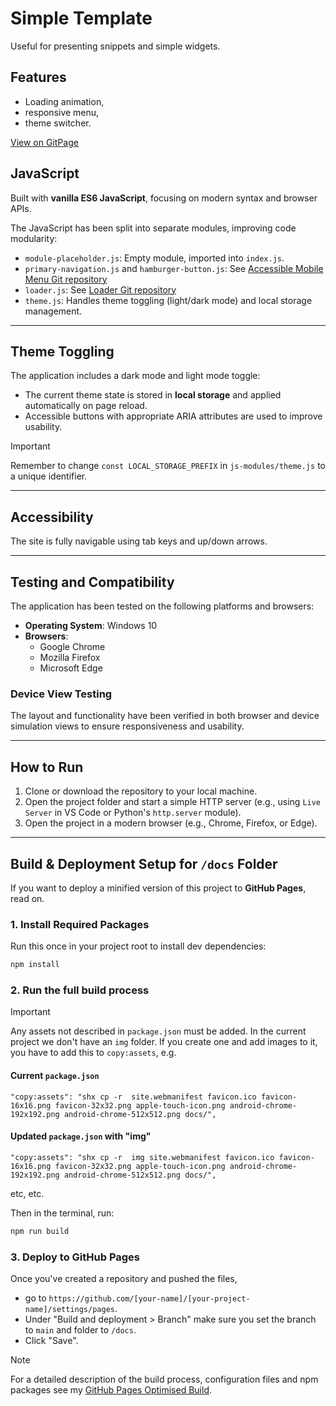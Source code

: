 # Simple Template

Useful for presenting snippets and simple widgets.

## Features

- Loading animation,
- responsive menu,
- theme switcher.

[View on GitPage](https://chrisnajman.github.io/simple-template)

## JavaScript

Built with **vanilla ES6 JavaScript**, focusing on modern syntax and browser APIs.

The JavaScript has been split into separate modules, improving code modularity:

- `module-placeholder.js`: Empty module, imported into `index.js`.
- `primary-navigation.js` and `hamburger-button.js`: See [Accessible Mobile Menu Git repository](https://github.com/chrisnajman/accessible-mobile-menu)
- `loader.js`: See [Loader Git repository](https://github.com/chrisnajman/loader)
- `theme.js`: Handles theme toggling (light/dark mode) and local storage management.

---

## Theme Toggling

The application includes a dark mode and light mode toggle:

- The current theme state is stored in **local storage** and applied automatically on page reload.
- Accessible buttons with appropriate ARIA attributes are used to improve usability.

> [!IMPORTANT]
> Remember to change `const LOCAL_STORAGE_PREFIX` in `js-modules/theme.js` to a unique identifier.

---

## Accessibility

The site is fully navigable using tab keys and up/down arrows.

---

## Testing and Compatibility

The application has been tested on the following platforms and browsers:

- **Operating System**: Windows 10
- **Browsers**:
  - Google Chrome
  - Mozilla Firefox
  - Microsoft Edge

### Device View Testing

The layout and functionality have been verified in both browser and device simulation views to ensure responsiveness and usability.

---

## How to Run

1. Clone or download the repository to your local machine.
2. Open the project folder and start a simple HTTP server (e.g., using `Live Server` in VS Code or Python's `http.server` module).
3. Open the project in a modern browser (e.g., Chrome, Firefox, or Edge).

---

## Build & Deployment Setup for `/docs` Folder

If you want to deploy a minified version of this project to **GitHub Pages**, read on.

### 1. Install Required Packages

Run this once in your project root to install dev dependencies:

```bash
npm install
```

### 2. Run the full build process

> [!IMPORTANT]
> Any assets not described in `package.json` must be added. In the current project we don't have an `img` folder. If you create one and add images to it, you have to add this to `copy:assets`, e.g.

#### Current `package.json`

```
"copy:assets": "shx cp -r  site.webmanifest favicon.ico favicon-16x16.png favicon-32x32.png apple-touch-icon.png android-chrome-192x192.png android-chrome-512x512.png docs/",
```

#### Updated `package.json` with "img"

```
"copy:assets": "shx cp -r  img site.webmanifest favicon.ico favicon-16x16.png favicon-32x32.png apple-touch-icon.png android-chrome-192x192.png android-chrome-512x512.png docs/",
```

etc, etc.

Then in the terminal, run:

```bash
npm run build
```

### 3. Deploy to GitHub Pages

Once you've created a repository and pushed the files,

- go to `https://github.com/[your-name]/[your-project-name]/settings/pages`.
- Under "Build and deployment > Branch" make sure you set the branch to `main` and folder to `/docs`.
- Click "Save".

> [!NOTE]
> For a detailed description of the build process, configuration files and npm packages see my [GitHub Pages Optimised Build](https://github.com/chrisnajman/github-pages-optimised-build).
